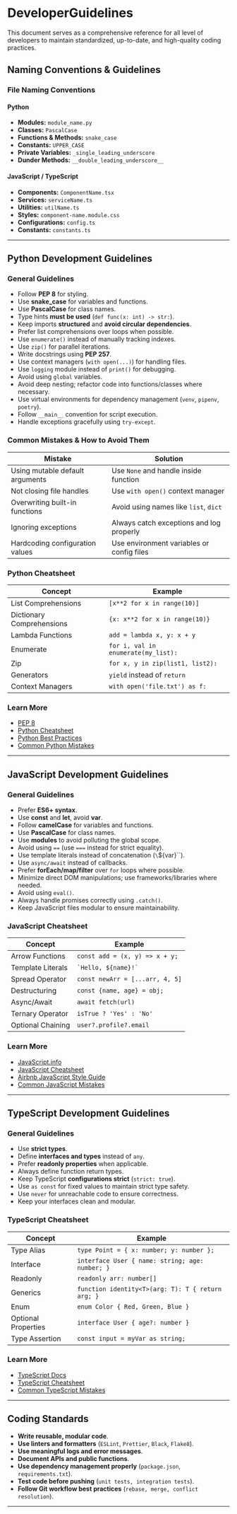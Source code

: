 # DeveloperGuidelines
This document serves as a comprehensive reference for all level of developers to maintain standardized, up-to-date, and high-quality coding practices.

## Naming Conventions & Guidelines

### File Naming Conventions

#### Python
- **Modules:** `module_name.py`
- **Classes:** `PascalCase`
- **Functions & Methods:** `snake_case`
- **Constants:** `UPPER_CASE`
- **Private Variables:** `_single_leading_underscore`
- **Dunder Methods:** `__double_leading_underscore__`

#### JavaScript / TypeScript
- **Components:** `ComponentName.tsx`
- **Services:** `serviceName.ts`
- **Utilities:** `utilName.ts`
- **Styles:** `component-name.module.css`
- **Configurations:** `config.ts`
- **Constants:** `constants.ts`

---

## Python Development Guidelines

### General Guidelines
- Follow **PEP 8** for styling.
- Use **snake_case** for variables and functions.
- Use **PascalCase** for class names.
- Type hints **must be used** (`def func(x: int) -> str:`).
- Keep imports **structured** and **avoid circular dependencies**.
- Prefer list comprehensions over loops when possible.
- Use `enumerate()` instead of manually tracking indexes.
- Use `zip()` for parallel iterations.
- Write docstrings using **PEP 257**.
- Use context managers (`with open(...)`) for handling files.
- Use `logging` module instead of `print()` for debugging.
- Avoid using `global` variables.
- Avoid deep nesting; refactor code into functions/classes where necessary.
- Use virtual environments for dependency management (`venv`, `pipenv`, `poetry`).
- Follow `__main__` convention for script execution.
- Handle exceptions gracefully using `try-except`.

### Common Mistakes & How to Avoid Them
| Mistake | Solution |
|---------|----------|
| Using mutable default arguments | Use `None` and handle inside function |
| Not closing file handles | Use `with open()` context manager |
| Overwriting built-in functions | Avoid using names like `list`, `dict` |
| Ignoring exceptions | Always catch exceptions and log properly |
| Hardcoding configuration values | Use environment variables or config files |

### Python Cheatsheet
| Concept | Example |
|---------|---------|
| List Comprehensions | `[x**2 for x in range(10)]` |
| Dictionary Comprehensions | `{x: x**2 for x in range(10)}` |
| Lambda Functions | `add = lambda x, y: x + y` |
| Enumerate | `for i, val in enumerate(my_list):` |
| Zip | `for x, y in zip(list1, list2):` |
| Generators | `yield` instead of `return` |
| Context Managers | `with open('file.txt') as f:` |

### Learn More
- [PEP 8](https://peps.python.org/pep-0008/)
- [Python Cheatsheet](https://github.com/akshay-bankapure-tcgls/DeveloperGuidelines/python-cheatsheet/)
- [Python Best Practices](https://realpython.com/tutorials/best-practices/)
- [Common Python Mistakes](https://realpython.com/python-mistakes/)

---

## JavaScript Development Guidelines

### General Guidelines
- Prefer **ES6+ syntax**.
- Use **const** and **let**, avoid **var**.
- Follow **camelCase** for variables and functions.
- Use **PascalCase** for class names.
- Use **modules** to avoid polluting the global scope.
- Avoid using `==` (use `===` instead for strict equality).
- Use template literals instead of concatenation (`\`${var}\``).
- Use `async/await` instead of callbacks.
- Prefer **forEach/map/filter** over `for` loops where possible.
- Minimize direct DOM manipulations; use frameworks/libraries where needed.
- Avoid using `eval()`.
- Always handle promises correctly using `.catch()`.
- Keep JavaScript files modular to ensure maintainability.

### JavaScript Cheatsheet
| Concept | Example |
|---------|---------|
| Arrow Functions | `const add = (x, y) => x + y;` |
| Template Literals | `` `Hello, ${name}!` `` |
| Spread Operator | `const newArr = [...arr, 4, 5]` |
| Destructuring | `const {name, age} = obj;` |
| Async/Await | `await fetch(url)` |
| Ternary Operator | `isTrue ? 'Yes' : 'No'` |
| Optional Chaining | `user?.profile?.email` |

### Learn More
- [JavaScript.info](https://javascript.info/)
- [JavaScript Cheatsheet](https://htmlcheatsheet.com/js/)
- [Airbnb JavaScript Style Guide](https://github.com/airbnb/javascript)
- [Common JavaScript Mistakes](https://rollbar.com/blog/top-10-javascript-errors/)

---

## TypeScript Development Guidelines

### General Guidelines
- Use **strict types**.
- Define **interfaces and types** instead of `any`.
- Prefer **readonly properties** when applicable.
- Always define function return types.
- Keep TypeScript **configurations strict** (`strict: true`).
- Use `as const` for fixed values to maintain strict type safety.
- Use `never` for unreachable code to ensure correctness.
- Keep your interfaces clean and modular.

### TypeScript Cheatsheet
| Concept | Example |
|---------|---------|
| Type Alias | `type Point = { x: number; y: number };` |
| Interface | `interface User { name: string; age: number; }` |
| Readonly | `readonly arr: number[]` |
| Generics | `function identity<T>(arg: T): T { return arg; }` |
| Enum | `enum Color { Red, Green, Blue }` |
| Optional Properties | `interface User { age?: number }` |
| Type Assertion | `const input = myVar as string;` |

### Learn More
- [TypeScript Docs](https://www.typescriptlang.org/docs/)
- [TypeScript Cheatsheet](https://typescript-cheatsheets.dev/)
- [Common TypeScript Mistakes](https://khalilstemmler.com/blogs/typescript/common-mistakes/)

---

## Coding Standards
- **Write reusable, modular code**.
- **Use linters and formatters** (`ESLint`, `Prettier`, `Black`, `Flake8`).
- **Use meaningful logs and error messages**.
- **Document APIs and public functions**.
- **Use dependency management properly** (`package.json`, `requirements.txt`).
- **Test code before pushing** (`unit tests, integration tests`).
- **Follow Git workflow best practices** (`rebase, merge, conflict resolution`).

---
